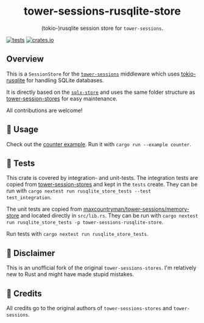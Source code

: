 <h1 align="center">
    tower-sessions-rusqlite-store
</h1>

<p align="center">
    (tokio-)rusqlite session store for <code>tower-sessions</code>.
</p>

[![tests](https://github.com/patte/tower-sessions-rusqlite-store/actions/workflows/rust.yml/badge.svg)](https://github.com/patte/tower-sessions-rusqlite-store/actions/workflows/rust.yml) [![crates.io](https://img.shields.io/crates/v/tower-sessions-rusqlite-store)](https://crates.io/crates/tower-sessions-rusqlite-store)


## Overview
This is a `SessionStore` for the [`tower-sessions`](https://github.com/maxcountryman/tower-sessions) middleware which uses [tokio-rusqlite](https://github.com/programatik29/tokio-rusqlite) for handling SQLite databases.

It is directly based on the [`sqlx-store`](https://github.com/maxcountryman/tower-sessions-stores/tree/main/sqlx-store) and uses the same folder structure as [tower-session-stores](https://github.com/maxcountryman/tower-sessions-stores) for easy maintenance.

All contributions are welcome!

## 🤸 Usage
Check out the [counter example](./rusqlite-store/examples/counter.rs). Run it with `cargo run --example counter`.

## 🧪 Tests
This crate is covered by integration- and unit-tests.
The integration tests are copied from [tower-session-stores](https://github.com/maxcountryman/tower-sessions-stores) and kept in the `tests` create. They can be run with `cargo nextest run rusqlite_store_tests --test test_integration`.

The unit tests are copied from [maxcountryman/tower-sessions/memory-store](https://github.com/maxcountryman/tower-sessions/blob/6ad8933b4f5e71f3202f0c1a28f194f3db5234c8/memory-store/src/lib.rs#L62) and located directly in `src/lib.rs`. They can be run with `cargo nextest run rusqlite_store_tests -p tower-sessions-rusqlite-store`.

Run tests with `cargo nextest run rusqlite_store_tests`.

## 🦺 Disclaimer
This is an unofficial fork of the original `tower-sessions-stores`. I'm relatively new to Rust and might have made stupid mistakes.

## 🙏 Credits
All credits go to the original authors of `tower-sessions-stores` and `tower-sessions`.

<!-- 📦 Release
cargo publish --dry-run -p tower-sessions-rusqlite-store
-->